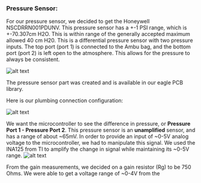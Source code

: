 ### Pressure Sensor:

For our pressure sensor, we decided to get the Honeywell NSCDRRN001PDUNV. This pressure sensor has a +-1 PSI range, which is +-70.307cm H2O. This is within range of the generally accepted maximum allowed 40 cm H20. This is a differential pressure sensor with two pressure inputs. The top port (port 1) is connected to the Ambu bag, and the bottom port (port 2) is left open to the atmosphere. This allows for the pressure to always be consistent. 


![alt text][pinout]

The pressure sensor part was created and is available in our eagle PCB library.

Here is our plumbing connection configuration:

![alt text][plumbingconfig]

We want the microcontroller to see the difference in pressure, or **Pressure Port 1 - Pressure Port 2**. This pressure sensor is an **unamplified** sensor, and has a range of about ~65mV. In order to provide an input of ~0-5V analog voltage to the microcontroller, we had to manipulate this signal. We used the INA125 from TI to amplify the change in signal while maintaining its ~0-5V range.
![alt text][ina125]

From the gain measurements, we decided on a gain resistor (Rg) to be 750 Ohms. We were able to get a voltage range of ~0-4V from the

[pinout]: https://github.com/kebroad/TigerVent/blob/master/Tutorials/Pressure%20Sensor/images/pinout.JPG

[plumbingconfig]: https://github.com/kebroad/TigerVent/blob/master/Tutorials/Pressure%20Sensor/images/plumbingconfig.jpg

[ina125]: https://github.com/kebroad/TigerVent/blob/master/Tutorials/Pressure%20Sensor/images/ina125.JPG